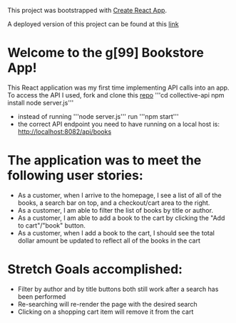 This project was bootstrapped with [Create React App](https://github.com/facebook/create-react-app).

A deployed version of this project can be found at this [link](http://g99-shoppingcart.surge.sh/)
# Welcome to the g[99] Bookstore App!
This React application was my first time implementing API calls into an app.
To access the API I used, fork and clone this [repo](https://github.com/Kyle-Ski/collective-api)
'''cd collective-api
npm install
node server.js'''
* instead of running '''node server.js''' run '''npm start'''
* the correct API endpoint you need to have running on a local host is: [http://localhost:8082/api/books](http://localhost:8082/api/books)
# The application was to meet the following user stories:

* As a customer, when I arrive to the homepage, I see a list of all of the books, a search bar on top,  and a checkout/cart area to the right.
* As a customer, I am able to filter the list of books by title or author.
* As a customer, I am able to add a book to the cart by clicking the "Add to cart"/"book" button.
* As a customer, when I add a book to the cart, I should see the total dollar amount be updated to reflect all of the books in the cart

# Stretch Goals accomplished:
* Filter by author and by title buttons both still work after a search has been performed
* Re-searching will re-render the page with the desired search
* Clicking on a shopping cart item will remove it from the cart


